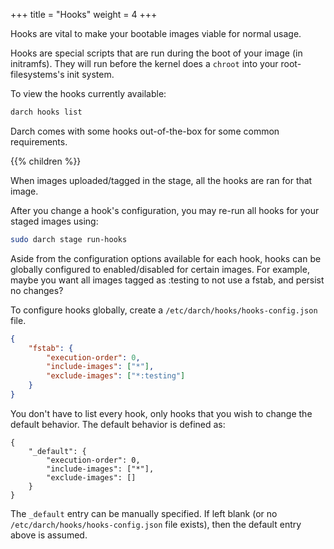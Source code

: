 +++
title = "Hooks"
weight = 4
+++

Hooks are vital to make your bootable images viable for normal usage.

Hooks are special scripts that are run during the boot of your image (in initramfs). They will run before the kernel does a ```chroot``` into your root-filesystems's init system.

To view the hooks currently available:

```bash
darch hooks list
```

Darch comes with some hooks out-of-the-box for some common requirements.

{{% children %}}

When images uploaded/tagged in the stage, all the hooks are ran for that image.

After you change a hook's configuration, you may re-run all hooks for your staged images using:

```bash
sudo darch stage run-hooks
```

Aside from the configuration options available for each hook, hooks can be globally configured to enabled/disabled for certain images. For example, maybe you want all images tagged as :testing to not use a fstab, and persist no changes?

To configure hooks globally, create a ```/etc/darch/hooks/hooks-config.json``` file.

```json
{
    "fstab": {
        "execution-order": 0,
        "include-images": ["*"],
        "exclude-images": ["*:testing"]
    }
}
```

You don't have to list every hook, only hooks that you wish to change the default behavior. The default behavior is defined as:

```
{
    "_default": {
        "execution-order": 0,
        "include-images": ["*"],
        "exclude-images": []
    }   
}
```

The ```_default``` entry can be manually specified. If left blank (or no ```/etc/darch/hooks/hooks-config.json``` file exists), then the default entry above is assumed.